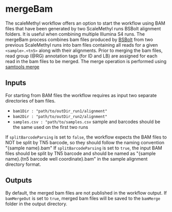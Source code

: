 # mergeBam

The scaleMethyl workflow offers an option to start the workflow using BAM files that have been generated by two ScaleMethyl runs BSBolt alignment folders. It is useful when combining multiple Illumina S4 runs.  The mergeBam process combines bam files produced by [BSBolt](https://github.com/NuttyLogic/BSBolt) from two previous ScaleMethyl runs into bam files containing all reads for a given `<sample>.<tn5>` along with their alignments. Prior to merging the bam files, read group (@RG) annotation tags (for ID and LB) are assigned for each read in the bam files to be merged. The merge operation is performed using [samtools merge](http://www.htslib.org/doc/samtools-merge.html#EXAMPLES)

## Inputs
For starting from BAM files the workflow requires as input two separate directories of bam files.  
* `bam1Dir : "path/to/outDir_run1/alignment"`  
* `bam2Dir : "path/to/outDir_run2/alignment"`  
* `samples.csv : "path/to/samples.csv` sample and barcodes should be the same used on the first two runs  

If `splitBarcodeParsing` is set to `false`, the workflow expects the BAM files to NOT be split by TN5 barcode, so they should follow the naming convention "{sample name}.bam" If `splitBarcodeParsing` is set to `true`, the input BAM files should be split by TN5 barcode and should be named as "{sample name}.{tn5 barcode well coordinate}.bam" in the sample alignment directory format. 

## Outputs
By default, the merged bam files are not published in the workflow output.  If `bamMergeOut` is set to `true`, merged bam files will be saved to the `bamMerge` folder in the output directory.


